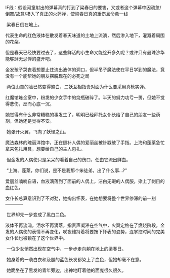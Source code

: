 IF线：假设河童射出的弹幕真的打到了梁春日的要害，又或者这个弹幕中因疏忽/倒霉/故意/掺入了真正的火药弹，使梁春日真的重伤且命悬一线







​	梁春日倒在地上。

​	代表生命的红色液体在散发着春天味道的土地上流淌，然后渗入地下，灌溉着周围的花朵。

​	但是春天已经快要过去了，这些鲜活的小生命又能绽开多久呢？或许只有曼珠沙华能够肆无忌惮的盛开吧。

​	金发孩子哭丧着想要止住流出液体的洞口，但半吊子魔法使在平日学到的魔法，竟没有一个能帮她的朋友摆脱现在的必死之局

​	两位山童的脸已然变得煞白，二妖互相指责对面为什么要采用真枪实弹。

​	红魔馆炼金室中，粉发的少女手中的烧瓶破碎了。半天的努力功亏一篑，但她不觉得悲伤，反而心底一沉。

​	她觉得有什么非常糟糕的事发生了，明明已经拜托女仆长给了自己的朋友一些药剂，但她还是觉得不安。

​	她张开火翼，飞向了妖怪之山。

​	魔法森林的瑰丽洋馆中，正在缝补人偶的爱丽丝被针戳破了手指。上海和蓬莱急忙拿来包扎用具，想要给自己的主人包扎。

​	但金发的人偶使只是呆呆的看着自己的伤口，任由它流出鲜血。

​	“上海、蓬莱，你们说，是不是我那个笨徒弟，出了什么事...?”

​	爱丽丝喃喃自语，血液滴落到了面前的人偶上，洁白无瑕的人偶服，染上了刺目的血红色。

​	女仆长总算意识到了不对劲，她掏出怀表，在她想要将整个世界停滞的前一刻————

​	世界却先一步变成了黑白二色。

​	液体不再流淌，泪水不再滴落，指责声凝滞在空气中，火翼定格在了燃烧阶段，金发的人偶使的表情不再变化，咲夜维持着将要按下怀表的姿势，连掌控时间的完美女仆长也被锁在了这个世界中。

​	一位少女悄然出现在空气中，一步步走向躺在地上的梁春日。

​	她身着的一袭白衣和及腿的蓝色长发都染上了血色，但她却毫不在意。

​	她跪坐在了黑发的青年旁边，出神地盯着他的面庞很久很久。

​	

​	



